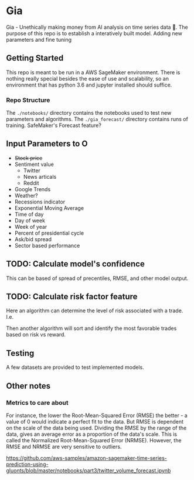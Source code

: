 # Gia

Gia - Unethically making money from AI analysis on time series data 🤑. The purpose of this repo is to establish a
interatively built model. Adding new parameters and fine tuning

## Getting Started

This repo is meant to be run in a AWS SageMaker environment. There is nothing really special besides the ease of 
use and scalability, so an environment that has python 3.6 and jupyter installed should suffice.

### Repo Structure
The `./notebooks/` directory contains the notebooks used to test new parameters and algorithms. 
The `./gia_forecast/` directory contains runs of training. SafeMaker's Forecast feature?

## Input Parameters to O

- ~~Stock price~~ 
- Sentiment value
  - Twitter
  - News articals
  - Reddit
- Google Trends
- Weather?
- Recessions indicator
- Exponential Moving Average
- Time of day
- Day of week
- Week of year
- Percent of presidential cycle
- Ask/bid spread
- Sector based performance

## TODO: Calculate model's confidence
This can be based of spread of precentiles, RMSE, and other model output.

## TODO: Calculate risk factor feature
Here an algorithm can determine the level of risk associated with a trade. I.e. 

Then another algorithm will sort 
and identify the most favorable trades based on risk vs reward.

## Testing

A few datasets are provided to test implemented models.

## Other notes

### Metrics to care about

For instance, the lower the Root-Mean-Squared Error (RMSE) the better - a value of 0 would indicate a perfect fit to the
data. But RMSE is dependent on the scale of the data being used. Dividing the RMSE by the range of the data, gives an 
average error as a proportion of the data's scale. This is called the Normalized Root-Mean-Squared Error (NRMSE). 
However, the RMSE and NRMSE are very sensitive to outliers.

https://github.com/aws-samples/amazon-sagemaker-time-series-prediction-using-gluonts/blob/master/notebooks/part3/twitter_volume_forecast.ipynb

